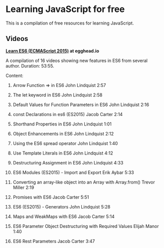 # Learning JavaScript for free

This is a compilation of free resources for learning JavaScript.

## Videos

**[Learn ES6 (ECMAScript 2015)](https://egghead.io/courses/learn-es6-ecmascript-2015) at egghead.io**

A compilation of 16 videos showing new features in ES6 from several author. Duration: 53:55.

Content:

1. Arrow Function => in ES6
   John Lindquist
   2:57

2. The let keyword in ES6
   John Lindquist
   2:58

3. Default Values for Function Parameters in ES6
   John Lindquist
   2:16

4. const Declarations in es6 (ES2015)
   Jacob Carter
   2:14

5. Shorthand Properties in ES6
   John Lindquist
   1:01

6. Object Enhancements in ES6
   John Lindquist
   2:12

7. Using the ES6 spread operator
   John Lindquist
   1:40

8. Use Template Literals in ES6
   John Lindquist
   4:12

9. Destructuring Assignment in ES6
   John Lindquist
   4:33

10. ES6 Modules (ES2015) - Import and Export
    Erik Aybar
    5:33

11. Converting an array-like object into an Array with Array.from()
    Trevor Miller
    2:19

12. Promises with ES6
    Jacob Carter
    5:51

13. ES6 (ES2015) - Generators
    John Lindquist
    5:28

14. Maps and WeakMaps with ES6
    Jacob Carter
    5:14

15. ES6 Parameter Object Destructuring with Required Values
    Elijah Manor
    1:40

16. ES6 Rest Parameters
    Jacob Carter
    3:47
